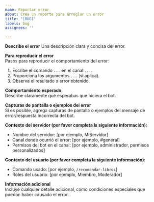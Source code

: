 ```yaml
---
name: Reportar error
about: Crea un reporte para arreglar un error
title: "[BUG]"
labels: bug
assignees: ''

---
```


**Describe el error**
Una descripción clara y concisa del error.

**Para reproducir el error**  
Pasos para reproducir el comportamiento del error:  
1. Escribe el comando `...` en el canal `...`.  
2. Proporciona los argumentos `...` (si aplica).  
3. Observa el resultado o error obtenido.  

**Comportamiento esperado**  
Describe claramente qué esperabas que hiciera el bot.  

**Capturas de pantalla o ejemplos del error**  
Si es posible, agrega capturas de pantalla o ejemplos del mensaje de error/respuesta incorrecta del bot.  

**Contexto del servidor (por favor completa la siguiente información):**  
- Nombre del servidor: [por ejemplo, MiServidor]  
- Canal donde ocurrió el error: [por ejemplo, #general]  
- Permisos del bot en el canal: [por ejemplo, administrador, permisos personalizados]  

**Contexto del usuario (por favor completa la siguiente información):**  
- Comando usado: [por ejemplo, `/recomendar-libros`]  
- Roles del usuario: [por ejemplo, Miembro, Moderador]  

**Información adicional**  
Incluye cualquier detalle adicional, como condiciones especiales que puedan haber causado el error.
